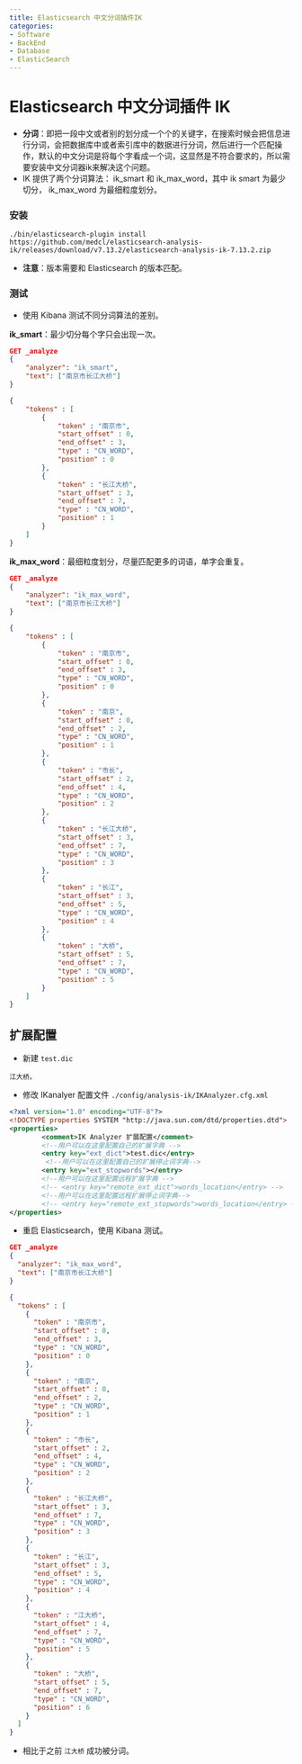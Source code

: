 ```yaml
---
title: Elasticsearch 中文分词插件IK
categories:
- Software
- BackEnd
- Database
- ElasticSearch
---
```

# Elasticsearch 中文分词插件 IK

- **分词**：即把一段中文或者别的划分成一个个的关键字，在搜索时候会把信息进行分词，会把数据库中或者索引库中的数据进行分词，然后进行一个匹配操作，默认的中文分词是将每个字看成一个词，这显然是不符合要求的，所以需要安装中文分词器ik来解决这个问题。
- IK 提供了两个分词算法： ik_smart 和 ik_max_word，其中 ik smart 为最少切分， ik_max_word 为最细粒度划分。

### 安装

```shell
./bin/elasticsearch-plugin install https://github.com/medcl/elasticsearch-analysis-ik/releases/download/v7.13.2/elasticsearch-analysis-ik-7.13.2.zip
```

- **注意**：版本需要和 Elasticsearch 的版本匹配。

### 测试

- 使用 Kibana 测试不同分词算法的差别。

**ik_smart**：最少切分每个字只会出现一次。

```json
GET _analyze
{
    "analyzer": "ik_smart",
    "text": ["南京市长江大桥"]
}
```

```json
{
    "tokens" : [
        {
            "token" : "南京市",
            "start_offset" : 0,
            "end_offset" : 3,
            "type" : "CN_WORD",
            "position" : 0
        },
        {
            "token" : "长江大桥",
            "start_offset" : 3,
            "end_offset" : 7,
            "type" : "CN_WORD",
            "position" : 1
        }
    ]
}

```

**ik_max_word**：最细粒度划分，尽量匹配更多的词语，单字会重复。

```json
GET _analyze
{
    "analyzer": "ik_max_word",
    "text": ["南京市长江大桥"]
}
```

```json
{
    "tokens" : [
        {
            "token" : "南京市",
            "start_offset" : 0,
            "end_offset" : 3,
            "type" : "CN_WORD",
            "position" : 0
        },
        {
            "token" : "南京",
            "start_offset" : 0,
            "end_offset" : 2,
            "type" : "CN_WORD",
            "position" : 1
        },
        {
            "token" : "市长",
            "start_offset" : 2,
            "end_offset" : 4,
            "type" : "CN_WORD",
            "position" : 2
        },
        {
            "token" : "长江大桥",
            "start_offset" : 3,
            "end_offset" : 7,
            "type" : "CN_WORD",
            "position" : 3
        },
        {
            "token" : "长江",
            "start_offset" : 3,
            "end_offset" : 5,
            "type" : "CN_WORD",
            "position" : 4
        },
        {
            "token" : "大桥",
            "start_offset" : 5,
            "end_offset" : 7,
            "type" : "CN_WORD",
            "position" : 5
        }
    ]
}
```

## 扩展配置

- 新建 `test.dic`

```
江大桥。
```

- 修改 IKanalyer 配置文件 `./config/analysis-ik/IKAnalyzer.cfg.xml`

```xml
<?xml version="1.0" encoding="UTF-8"?>
<!DOCTYPE properties SYSTEM "http://java.sun.com/dtd/properties.dtd">
<properties>
        <comment>IK Analyzer 扩展配置</comment>
        <!--用户可以在这里配置自己的扩展字典 -->
        <entry key="ext_dict">test.dic</entry>
         <!--用户可以在这里配置自己的扩展停止词字典-->
        <entry key="ext_stopwords"></entry>
        <!--用户可以在这里配置远程扩展字典 -->
        <!-- <entry key="remote_ext_dict">words_location</entry> -->
        <!--用户可以在这里配置远程扩展停止词字典-->
        <!-- <entry key="remote_ext_stopwords">words_location</entry> -->
</properties>
```

- 重启 Elasticsearch，使用 Kibana 测试。

```json
GET _analyze
{
  "analyzer": "ik_max_word",
  "text": ["南京市长江大桥"]
}
```

```json
{
  "tokens" : [
    {
      "token" : "南京市",
      "start_offset" : 0,
      "end_offset" : 3,
      "type" : "CN_WORD",
      "position" : 0
    },
    {
      "token" : "南京",
      "start_offset" : 0,
      "end_offset" : 2,
      "type" : "CN_WORD",
      "position" : 1
    },
    {
      "token" : "市长",
      "start_offset" : 2,
      "end_offset" : 4,
      "type" : "CN_WORD",
      "position" : 2
    },
    {
      "token" : "长江大桥",
      "start_offset" : 3,
      "end_offset" : 7,
      "type" : "CN_WORD",
      "position" : 3
    },
    {
      "token" : "长江",
      "start_offset" : 3,
      "end_offset" : 5,
      "type" : "CN_WORD",
      "position" : 4
    },
    {
      "token" : "江大桥",
      "start_offset" : 4,
      "end_offset" : 7,
      "type" : "CN_WORD",
      "position" : 5
    },
    {
      "token" : "大桥",
      "start_offset" : 5,
      "end_offset" : 7,
      "type" : "CN_WORD",
      "position" : 6
    }
  ]
}

```

- 相比于之前 `江大桥` 成功被分词。